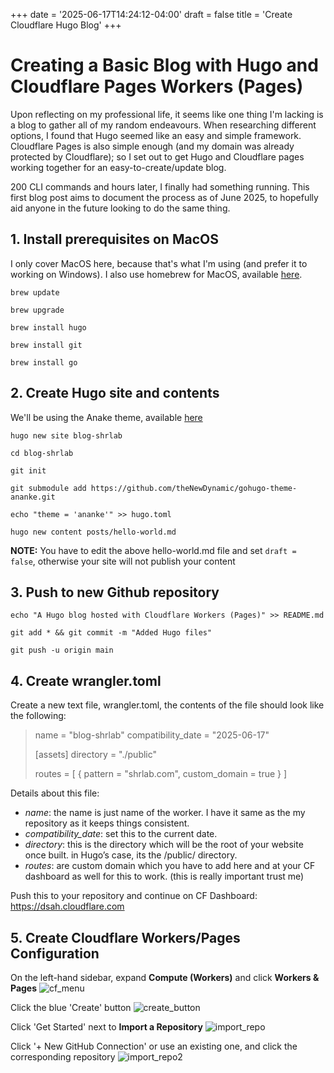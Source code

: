 +++
date = '2025-06-17T14:24:12-04:00'
draft = false
title = 'Create Cloudflare Hugo Blog'
+++

# Creating a Basic Blog with Hugo and Cloudflare Pages Workers (Pages)

Upon reflecting on my professional life, it seems like one thing I'm lacking is a blog to gather all of my random endeavours. When researching different options, I found that Hugo seemed like an easy and simple framework. Cloudflare Pages is also simple enough (and my domain was already protected by Cloudflare); so I set out to get Hugo and Cloudflare pages working together for an easy-to-create/update blog.

200 CLI commands and hours later, I finally had something running. This first blog post aims to document the process as of June 2025, to hopefully aid anyone in the future looking to do the same thing.

## 1. Install prerequisites on MacOS
I only cover MacOS here, because that's what I'm using (and prefer it to working on Windows). I also use homebrew for MacOS, available [here](https://brew.sh/).

`brew update`

`brew upgrade`

`brew install hugo`

`brew install git`

`brew install go`

## 2. Create Hugo site and contents

We'll be using the Anake theme, available [here](https://github.com/theNewDynamic/gohugo-theme-ananke.git)

`hugo new site blog-shrlab`

`cd blog-shrlab`

`git init`

`git submodule add https://github.com/theNewDynamic/gohugo-theme-ananke.git`

`echo "theme = 'ananke'" >> hugo.toml`

`hugo new content posts/hello-world.md`

**NOTE:** You have to edit the above hello-world.md file and set `draft = false`, otherwise your site will not publish your content

## 3. Push to new Github repository

`echo "A Hugo blog hosted with Cloudflare Workers (Pages)" >> README.md`

`git add * && git commit -m "Added Hugo files"`

`git push -u origin main`

## 4. Create wrangler.toml

Create a new text file, wrangler.toml, the contents of the file should look like the following:

>name = "blog-shrlab"
>compatibility_date = "2025-06-17"
>
>[assets]
>directory = "./public"
>
>routes = [
>    { pattern = "shrlab.com", custom_domain = true }
>]

Details about this file:
 - *name*: the name is just name of the worker. I have it same as the my repository as it keeps things consistent.
 - *compatibility_date*: set this to the current date.
 - *directory*: this is the directory which will be the root of your website once built. in Hugo’s case, its the /public/ directory.
 - *routes*: are custom domain which you have to add here and at your CF dashboard as well for this to work. (this is really important trust me)

Push this to your repository and continue on CF Dashboard: https://dsah.cloudflare.com

## 5. Create Cloudflare Workers/Pages Configuration

On the left-hand sidebar, expand **Compute (Workers)** and click **Workers & Pages**
![cf_menu](https://shrlab.com/images/menu_cf.png)

Click the blue 'Create' button 
![create_button](https://shrlab.com/images/create_button_cf.png)

Click 'Get Started' next to **Import a Repository**
![import_repo](https://shrlab.com/images/import_repo_cf.png)

Click '+ New GitHub Connection' or use an existing one, and click the corresponding repository
![import_repo2](https://shrlab.com/images/import_repo_cf2.png)

